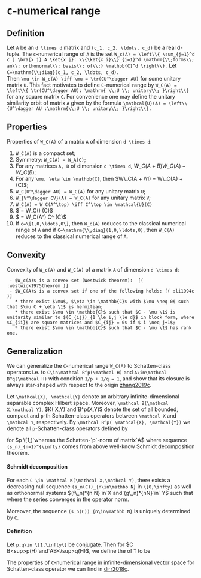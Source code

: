 # `C`-numerical range

## Definition

Let `A` be an `d \times d` matrix and `(c_1, c_2, \ldots, c_d)` be a
real d-tuple. The `c`-numerical range of `A` is the set `W_c(A) =
\left\\{ \sum_{j=1}^d c_j \bra{x_j} A \ket{x_j}: \\{\ket{x_i}\\}_{i=1}^d
\mathrm{\\;forms\\; an\\; orthonormal\\; basis\\; of\\;} \mathbb{C}^d
\right\\}.` Let `C=\mathrm{\\;diag}(c_1, c_2, \ldots, c_d)`.  
Then `\mu \in W_c(A) \iff \mu = \tr(CU^\dagger AU)` for some unitary
matrix `U`. This fact motivates to define `C`-numerical range by `W_C(A)
= \left\\{ \tr(CU^\dagger AU): \mathrm{ \\;U \\; unitary\\; }\right\\}`
for any square matrix `C`. For convenience one may define the unitary
similarity orbit of matrix `A` given by the formula `\mathcal{U}(A) =
\left\\{U^\dagger AU :\mathrm{\\;U \\; unitary\\; }\right\\}.`

## Properties

Properties of `W_C(A)` of a matrix `A` of dimension `d \times d`:

1.  `W_C(A)` is a compact set;
2.  Symmetry: `W_C(A) = W_A(C)`;
3.  For any matrices `A, B` of dimension `d \times d`, $W\_C(A+B)
    W\_C(A) + W\_C(B)$;
4.  For any `\mu, \eta \in \mathbb{C}`, then $W\_C(A +  \\1) = W\_C(A) +
    (C)$;
5.  `W_C(U^\dagger AU) = W_C(A)` for any unitary matrix `U`;
6.  `W_{V^\dagger CV}(A) = W_C(A)` for any unitary matrix `V`;
7.  `W_C(A) = W_C(A^\top) \iff C^\top \in \mathcal{U}(C)`
8.  $ = W\_C()   (C)$
9.  $ = W\_C(A^) C^ (C)$
10. If `c=\[1,0,\ldots,0\]`, then `W_c(A)` reduces to the classical
    numerical range of `A` and if `C=\mathrm{\\;diag}(1,0,\ldots,0)`,
    then `W_C(A)` reduces to the classical numerical range of `A`.

## Convexity

Convexity of `W_c(A)` and `W_C(A)` of a matrix `A` of dimension `d
\times d`:

``` 
 - $W_c(A)$ is a convex set (Westwick theorem):  [( :westwick1975theorem )]
 - $W_C(A)$ is a convex set if one of the following holds: [( :li1994c )]
   * there exist $\mu$, $\eta \in \mathbb{C}$ with $\mu \neq 0$ such that $\mu C + \eta \1$ is hermitian;
   * there exist $\mu \in \mathbb{C}$ such that $C - \mu \1$ is unitarity similar to $(C_{ij})_{1 \le i,j \le d}$ in block form, where $C_{ii}$ are square matrices and $C_{ij} = 0$ if $ i \neq j+1$;
   * there exist $\mu \in \mathbb{C}$ such that $C - \mu \1$ has rank one. 
```

## Generalization

We can generalize the `C`-numerical range `W_C(A)` to Schatten-class
operators i.e. to `C\in\mathcal B^p(\mathcal H)` and `A\in\mathcal
B^q(\mathcal H)` with condition `1/p + 1/q = 1`, and show that its
closure is always star-shaped with respect to the origin
[zhang2019c](@cite).

Let `\mathcal{X}, \mathcal{Y}` denote an arbitrary infinite-dimensional
separable complex Hilbert space. Moreover, `\mathcal B(\mathcal
X,\mathcal Y)`, $K( X,Y)`and`B^p(X,Y)$ denote the set of all bounded,
compact and `p`-th Schatten-class operators between `\mathcal X` and
`\mathcal Y`, respectively. By `\mathcal B^p( \mathcal{X}, \mathcal{Y})`
we denote all `p`-Schatten-class operators defined by

for $p \[1,)`whereas the Schatten-`p`-norm of matrix`A$  where sequence
`(s_n)_{n=1}^{\infty}` comes from above well-know Schmidt decomposition
theorem.

#### Schmidt decomposition

For each `C \in \mathcal K(\mathcal X,\mathcal Y)`, there exists a
decreasing null sequence `(s_n(C))_{n\in\mathbb N}` in `\[0,\infty)` as
well as orthonormal systems $(f\_n)*{n N}`in`X`and`(g\_n)*{nN}`in` Y$
such that  where the series converges in the operator norm.

Moreover, the sequence `(s_n(C))_{n\in\mathbb N}` is uniquely determined
by `C`.

#### Definition

Let `p,q\in \[1,\infty\]` be conjugate. Then for $C
B<sup>p(H)`and`AB</sup>q(H)$, we define the  of `T` to be 

The properties of `C`-numerical range in infinite-dimensional vector
space for Schatten-class operator we can find in [dirr2018c](@cite).
